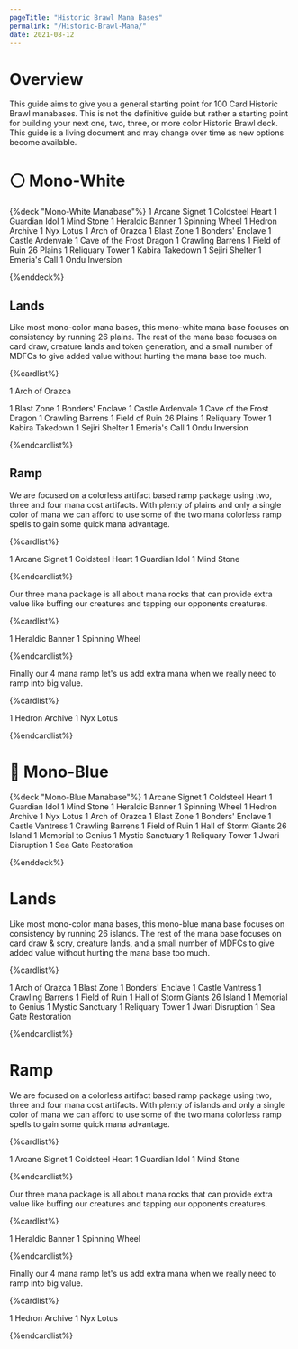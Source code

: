 ```yaml
---
pageTitle: "Historic Brawl Mana Bases"
permalink: "/Historic-Brawl-Mana/"
date: 2021-08-12
---
```


# Overview

This guide aims to give you a general starting point for 100 Card Historic Brawl manabases. This is not the definitive guide but rather a starting point for building your next one, two, three, or more color Historic Brawl deck. This guide is a living document and may change over time as new options become available. 

# ⚪ Mono-White

{%deck "Mono-White Manabase"%}
1 Arcane Signet
1 Coldsteel Heart
1 Guardian Idol
1 Mind Stone
1 Heraldic Banner
1 Spinning Wheel
1 Hedron Archive
1 Nyx Lotus
1 Arch of Orazca
1 Blast Zone
1 Bonders' Enclave
1 Castle Ardenvale
1 Cave of the Frost Dragon
1 Crawling Barrens
1 Field of Ruin
26 Plains
1 Reliquary Tower
1 Kabira Takedown
1 Sejiri Shelter
1 Emeria's Call
1 Ondu Inversion

{%enddeck%}

## Lands

Like most mono-color mana bases, this mono-white mana base focuses on consistency by running 26 plains. The rest of the mana base focuses on card draw, creature lands and token generation, and a small number of MDFCs to give added value without hurting the mana base too much. 

{%cardlist%}

1 Arch of Orazca

1 Blast Zone
1 Bonders' Enclave
1 Castle Ardenvale
1 Cave of the Frost Dragon
1 Crawling Barrens
1 Field of Ruin
26 Plains
1 Reliquary Tower
1 Kabira Takedown
1 Sejiri Shelter
1 Emeria's Call
1 Ondu Inversion

{%endcardlist%}

## Ramp

We are focused on a colorless artifact based ramp package using two, three and four mana cost artifacts. With plenty of plains and only a single color of mana we can afford to use some of the two mana colorless ramp spells to gain some quick mana advantage.

{%cardlist%}

1 Arcane Signet
1 Coldsteel Heart
1 Guardian Idol
1 Mind Stone

{%endcardlist%}

Our three mana package is all about mana rocks that can provide extra value like buffing our creatures and tapping our opponents creatures. 

{%cardlist%}

1 Heraldic Banner
1 Spinning Wheel

{%endcardlist%}

Finally our 4 mana ramp let's us add extra mana when we really need to ramp into big value.

{%cardlist%}

1 Hedron Archive
1 Nyx Lotus

{%endcardlist%}

# 🔵 Mono-Blue

{%deck "Mono-Blue Manabase"%}
1 Arcane Signet
1 Coldsteel Heart
1 Guardian Idol
1 Mind Stone
1 Heraldic Banner
1 Spinning Wheel
1 Hedron Archive
1 Nyx Lotus
1 Arch of Orazca
1 Blast Zone
1 Bonders' Enclave
1 Castle Vantress
1 Crawling Barrens
1 Field of Ruin
1 Hall of Storm Giants
26 Island
1 Memorial to Genius
1 Mystic Sanctuary
1 Reliquary Tower
1 Jwari Disruption
1 Sea Gate Restoration

{%enddeck%}

# Lands

Like most mono-color mana bases, this mono-blue mana base focuses on consistency by running 26 islands. The rest of the mana base focuses on card draw & scry, creature lands, and a small number of MDFCs to give added value without hurting the mana base too much. 

{%cardlist%}

1 Arch of Orazca
1 Blast Zone
1 Bonders' Enclave
1 Castle Vantress
1 Crawling Barrens
1 Field of Ruin
1 Hall of Storm Giants
26 Island
1 Memorial to Genius
1 Mystic Sanctuary
1 Reliquary Tower
1 Jwari Disruption
1 Sea Gate Restoration

{%endcardlist%}

# Ramp

We are focused on a colorless artifact based ramp package using two, three and four mana cost artifacts. With plenty of islands and only a single color of mana we can afford to use some of the two mana colorless ramp spells to gain some quick mana advantage.

{%cardlist%}

1 Arcane Signet
1 Coldsteel Heart
1 Guardian Idol
1 Mind Stone

{%endcardlist%}

Our three mana package is all about mana rocks that can provide extra value like buffing our creatures and tapping our opponents creatures. 

{%cardlist%}

1 Heraldic Banner
1 Spinning Wheel

{%endcardlist%}

Finally our 4 mana ramp let's us add extra mana when we really need to ramp into big value.

{%cardlist%}

1 Hedron Archive
1 Nyx Lotus

{%endcardlist%}

